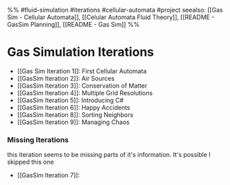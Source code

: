 
%%
#fluid-simulation #iterations #cellular-automata #project 
seealso: [[Gas Sim - Cellular Automata]], [[Celular Automata Fluid Theory]], [[README - GasSim Planning]], [[README - Gas Sim]]
%%

# Gas Simulation Iterations
- [[Gas Sim Iteration 1]]: First Cellular Automata
- [[GasSim Iteration 2]]: Air Sources
- [[GasSim Iteration 3]]: Conservation of Matter
- [[GasSim Iteration 4]]: Multiple Grid Resolutions
- [[GasSim Iteration 5]]: Introducing C#
- [[GasSim Iteration 6]]: Happy Accidents
- [[GasSim Iteration 8]]: Sorting Neighbors
- [[GasSim Iteration 9]]: Managing Chaos



### Missing Iterations
this iteration seems to be missing parts of it's information. It's possible I skipped this one
- [[GasSim Iteration 7]]: 